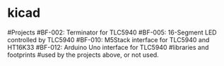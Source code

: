 # kicad
#Projects
#BF-002: Terminator for TLC5940
#BF-005: 16-Segment LED controlled by TLC5940
#BF-010: M5Stack interface for TLC5940 and HT16K33
#BF-012: Arduino Uno interface for TLC5940
#libraries and footprints
#used by the projects above, or not used.
